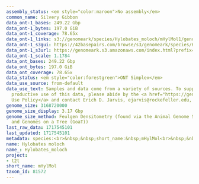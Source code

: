 ```yaml
---
assembly_status: <em style="color:maroon">No assembly</em>
common_name: Silvery Gibbon
data_ont-1_bases: 249.22 Gbp
data_ont-1_bytes: 197.0 GiB
data_ont-1_coverage: 78.65x
data_ont-1_links: s3://genomeark/species/Hylobates_moloch/mHylMol1/genomic_data/ont/<br>
data_ont-1_s3gui: https://42basepairs.com/browse/s3/genomeark/species/Hylobates_moloch/mHylMol1/genomic_data/ont/
data_ont-1_s3url: https://genomeark.s3.amazonaws.com/index.html?prefix=species/Hylobates_moloch/mHylMol1/genomic_data/ont/
data_ont-1_scale: 1.1784
data_ont_bases: 249.22 Gbp
data_ont_bytes: 197.0 GiB
data_ont_coverage: 78.65x
data_status: <em style="color:forestgreen">ONT Simplex</em>
data_use_source: from-default
data_use_text: Samples and data come from a variety of sources. To support fair and
  productive use of this data, please abide by the <a href="https://genome10k.soe.ucsc.edu/data-use-policies/">Data
  Use Policy</a> and contact Erich D. Jarvis, ejarvis@rockefeller.edu, with any questions.
genome_size: 3168720000
genome_size_display: 3.17 Gbp
genome_size_method: Feulgen Densitometry (found via the Animal Genome Size Database
  and Genomes on a Tree (GoaT))
last_raw_data: 1717545101
last_updated: 1717545101
metadata: species:<br>&nbsp;&nbsp;short_name:&nbsp;mHylMol<br>&nbsp;&nbsp;name:&nbsp;Hylobates&nbsp;moloch<br>&nbsp;&nbsp;taxon_id:&nbsp;81572<br>&nbsp;&nbsp;common_name:&nbsp;Silvery&nbsp;Gibbon<br>&nbsp;&nbsp;order:<br>&nbsp;&nbsp;&nbsp;&nbsp;name:&nbsp;Primates<br>&nbsp;&nbsp;family:<br>&nbsp;&nbsp;&nbsp;&nbsp;name:&nbsp;Hylobatidae<br>&nbsp;&nbsp;individuals:<br>&nbsp;&nbsp;-<br>&nbsp;&nbsp;&nbsp;&nbsp;short_name:&nbsp;mHylMol1<br>&nbsp;&nbsp;&nbsp;&nbsp;name:&nbsp;Lionel<br>&nbsp;&nbsp;&nbsp;&nbsp;biosample_id:&nbsp;SAMN12851060<br>&nbsp;&nbsp;&nbsp;&nbsp;alt_ids:<br>&nbsp;&nbsp;&nbsp;&nbsp;-&nbsp;HMO894&nbsp;(ISIS#)<br>&nbsp;&nbsp;&nbsp;&nbsp;sex:&nbsp;male<br>&nbsp;&nbsp;&nbsp;&nbsp;birth_date:&nbsp;6&nbsp;November&nbsp;2001<br>&nbsp;&nbsp;&nbsp;&nbsp;birth_location:&nbsp;Gibbon&nbsp;Conservation&nbsp;Center,&nbsp;Santa&nbsp;Clarita,&nbsp;California,&nbsp;USA<br>&nbsp;&nbsp;&nbsp;&nbsp;birth_type:&nbsp;Captive&nbsp;born<br>&nbsp;&nbsp;&nbsp;&nbsp;mother:&nbsp;mHylMol2<br>&nbsp;&nbsp;&nbsp;&nbsp;father:&nbsp;null<br>&nbsp;&nbsp;&nbsp;&nbsp;description:&nbsp;><br>&nbsp;&nbsp;&nbsp;&nbsp;&nbsp;&nbsp;Lionel&nbsp;is&nbsp;a&nbsp;male&nbsp;silvery&nbsp;or&nbsp;Javan&nbsp;gibbon&nbsp;born&nbsp;in&nbsp;the&nbsp;Gibbon&nbsp;Conservation<br>&nbsp;&nbsp;&nbsp;&nbsp;&nbsp;&nbsp;Center,&nbsp;and&nbsp;his&nbsp;genome&nbsp;is&nbsp;being&nbsp;sequenced&nbsp;as&nbsp;part&nbsp;of&nbsp;a&nbsp;T2T&nbsp;effort.<br>&nbsp;&nbsp;&nbsp;&nbsp;&nbsp;&nbsp;Lionel's&nbsp;parents&nbsp;are&nbsp;Shelby&nbsp;(father)&nbsp;and&nbsp;Chloe&nbsp;(mother;&nbsp;mHylMol2;<br>&nbsp;&nbsp;&nbsp;&nbsp;&nbsp;&nbsp;ISIS#&nbsp;HMO803).<br>&nbsp;&nbsp;&nbsp;&nbsp;provider:&nbsp;Lucia&nbsp;Carbone,&nbsp;Oregon&nbsp;Health&nbsp;&&nbsp;Science&nbsp;University<br>&nbsp;&nbsp;&nbsp;&nbsp;samples:<br>&nbsp;&nbsp;&nbsp;&nbsp;-<br>&nbsp;&nbsp;&nbsp;&nbsp;&nbsp;&nbsp;sample_id:&nbsp;mHylMol1.lcl1<br>&nbsp;&nbsp;&nbsp;&nbsp;&nbsp;&nbsp;sample_type:&nbsp;cell&nbsp;culture<br>&nbsp;&nbsp;&nbsp;&nbsp;&nbsp;&nbsp;tissue:&nbsp;null<br>&nbsp;&nbsp;&nbsp;&nbsp;&nbsp;&nbsp;isolation_source:&nbsp;EBV-transformed&nbsp;lymphoblastoid&nbsp;cell&nbsp;line<br>&nbsp;&nbsp;&nbsp;&nbsp;&nbsp;&nbsp;age:&nbsp;7&nbsp;years<br>&nbsp;&nbsp;&nbsp;&nbsp;&nbsp;&nbsp;sample_biosample_id:&nbsp;SAMN12851060<br>&nbsp;&nbsp;&nbsp;&nbsp;&nbsp;&nbsp;collection_date:&nbsp;null<br>&nbsp;&nbsp;&nbsp;&nbsp;&nbsp;&nbsp;provider:&nbsp;Lucia&nbsp;Carbone,&nbsp;Oregon&nbsp;Health&nbsp;&&nbsp;Science&nbsp;University<br>&nbsp;&nbsp;&nbsp;&nbsp;project:&nbsp;[&nbsp;t2t&nbsp;]<br>&nbsp;&nbsp;-<br>&nbsp;&nbsp;&nbsp;&nbsp;short_name:&nbsp;mHylMol2<br>&nbsp;&nbsp;&nbsp;&nbsp;name:&nbsp;Chloe<br>&nbsp;&nbsp;&nbsp;&nbsp;biosample_id:&nbsp;null<br>&nbsp;&nbsp;&nbsp;&nbsp;alt_ids:<br>&nbsp;&nbsp;&nbsp;&nbsp;-&nbsp;HMO803&nbsp;(ISIS#)<br>&nbsp;&nbsp;&nbsp;&nbsp;-&nbsp;910114&nbsp;(Winnipeg&nbsp;local&nbsp;ID)<br>&nbsp;&nbsp;&nbsp;&nbsp;sex:&nbsp;female<br>&nbsp;&nbsp;&nbsp;&nbsp;birth_date:&nbsp;24&nbsp;February&nbsp;1990<br>&nbsp;&nbsp;&nbsp;&nbsp;birth_location:&nbsp;Assiniboine&nbsp;Park&nbsp;Zoo,&nbsp;Winnipeg,&nbsp;Manitoba,&nbsp;Canada<br>&nbsp;&nbsp;&nbsp;&nbsp;birth_type:&nbsp;Captive&nbsp;born<br>&nbsp;&nbsp;&nbsp;&nbsp;mother:&nbsp;null<br>&nbsp;&nbsp;&nbsp;&nbsp;father:&nbsp;null<br>&nbsp;&nbsp;&nbsp;&nbsp;description:&nbsp;><br>&nbsp;&nbsp;&nbsp;&nbsp;&nbsp;&nbsp;Chloe&nbsp;is&nbsp;a&nbsp;female&nbsp;silvery&nbsp;or&nbsp;Javan&nbsp;gibbon&nbsp;born&nbsp;in&nbsp;the&nbsp;Assiniboine&nbsp;Park<br>&nbsp;&nbsp;&nbsp;&nbsp;&nbsp;&nbsp;Zoo,&nbsp;and&nbsp;the&nbsp;genome&nbsp;of&nbsp;her&nbsp;male&nbsp;child&nbsp;(Lionel;&nbsp;mHylMol1;&nbsp;ISIS#&nbsp;HMO894)&nbsp;is<br>&nbsp;&nbsp;&nbsp;&nbsp;&nbsp;&nbsp;being&nbsp;sequenced&nbsp;as&nbsp;part&nbsp;of&nbsp;a&nbsp;T2T&nbsp;effort.&nbsp;Chloe's&nbsp;parents&nbsp;are&nbsp;Billy&nbsp;J<br>&nbsp;&nbsp;&nbsp;&nbsp;&nbsp;&nbsp;(father)&nbsp;and&nbsp;Bobbie-Jean&nbsp;(mother).<br>&nbsp;&nbsp;&nbsp;&nbsp;provider:&nbsp;Lucia&nbsp;Carbone,&nbsp;Oregon&nbsp;Health&nbsp;&&nbsp;Science&nbsp;University<br>&nbsp;&nbsp;&nbsp;&nbsp;samples:&nbsp;null<br>&nbsp;&nbsp;&nbsp;&nbsp;project:&nbsp;null<br>&nbsp;&nbsp;genome_size:&nbsp;3168720000<br>&nbsp;&nbsp;genome_size_method:&nbsp;Feulgen&nbsp;Densitometry&nbsp;(found&nbsp;via&nbsp;the&nbsp;Animal&nbsp;Genome&nbsp;Size&nbsp;Database&nbsp;and&nbsp;Genomes&nbsp;on&nbsp;a&nbsp;Tree&nbsp;(GoaT))<br>&nbsp;&nbsp;project:&nbsp;[&nbsp;t2t&nbsp;]<br>
name: Hylobates moloch
name_: Hylobates_moloch
project:
- t2t
short_name: mHylMol
taxon_id: 81572
---
```

